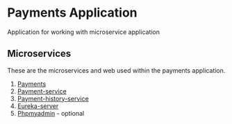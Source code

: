 # Payments Application
Application for working with microservice application

## Microservices
These are the microservices and web used within the payments application.
 1. [Payments](https://github.com/cbusch-pivotal/payments.git)
 1. [Payment-service](https://github.com/cbusch-pivotal/payment-service.git)
 1. [Payment-history-service](https://github.com/cbusch-pivotal/payment-history-service.git)
 1. [Eureka-server](https://github.com/cbusch-pivotal/eureka-server.git)
 1. [Phpmyadmin](https://github.com/cbusch-pivotal/cf-pypmyadmin.git) - optional

